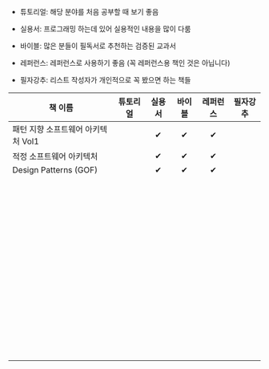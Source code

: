 - 튜토리얼: 해당 분야를 처음 공부할 때 보기 좋음

- 실용서: 프로그래밍 하는데 있어 실용적인 내용을 많이 다룸

- 바이블: 많은 분들이 필독서로 추천하는 검증된 교과서

- 레퍼런스: 레퍼런스로 사용하기 좋음 (꼭 레퍼런스용 책인 것은 아닙니다)

- 필자강추: 리스트 작성자가 개인적으로 꼭 봤으면 하는 책들


| 책 이름                            | 튜토리얼 | 실용서 | 바이블 | 레퍼런스 | 필자강추 |
| ---------------------------------- | :------: | :----: | :----: | :------: | :------: |
| 패턴 지향 소프트웨어 아키텍처 Vol1 |          |   ✔    |   ✔    |    ✔     |          |
| 적정 소프트웨어 아키텍처           |          |   ✔    |   ✔    |    ✔     |          |
| Design Patterns (GOF)              |          |   ✔    |   ✔    |    ✔     |          |
|                                    |          |        |        |          |          |
|                                    |          |        |        |          |          |
|                                    |          |        |        |          |          |
|                                    |          |        |        |          |          |
|                                    |          |        |        |          |          |
|                                    |          |        |        |          |          |
|                                    |          |        |        |          |          |
|                                    |          |        |        |          |          |
|                                    |          |        |        |          |          |
|                                    |          |        |        |          |          |
|                                    |          |        |        |          |          |
|                                    |          |        |        |          |          |
|                                    |          |        |        |          |          |
|                                    |          |        |        |          |          |
|                                    |          |        |        |          |          |
|                                    |          |        |        |          |          |
|                                    |          |        |        |          |          |
|                                    |          |        |        |          |          |
|                                    |          |        |        |          |          |
|                                    |          |        |        |          |          |
|                                    |          |        |        |          |          |
|                                    |          |        |        |          |          |
|                                    |          |        |        |          |          |
|                                    |          |        |        |          |          |
|                                    |          |        |        |          |          |
|                                    |          |        |        |          |          |
|                                    |          |        |        |          |          |
|                                    |          |        |        |          |          |
|                                    |          |        |        |          |          |
|                                    |          |        |        |          |          |
|                                    |          |        |        |          |          |
|                                    |          |        |        |          |          |
|                                    |          |        |        |          |          |
|                                    |          |        |        |          |          |
|                                    |          |        |        |          |          |
|                                    |          |        |        |          |          |
|                                    |          |        |        |          |          |
|                                    |          |        |        |          |          |
|                                    |          |        |        |          |          |
|                                    |          |        |        |          |          |
|                                    |          |        |        |          |          |
|                                    |          |        |        |          |          |
|                                    |          |        |        |          |          |
|                                    |          |        |        |          |          |
|                                    |          |        |        |          |          |
|                                    |          |        |        |          |          |
|                                    |          |        |        |          |          |
|                                    |          |        |        |          |          |
|                                    |          |        |        |          |          |
|                                    |          |        |        |          |          |
|                                    |          |        |        |          |          |
|                                    |          |        |        |          |          |
|                                    |          |        |        |          |          |
|                                    |          |        |        |          |          |
|                                    |          |        |        |          |          |
|                                    |          |        |        |          |          |
|                                    |          |        |        |          |          |
|                                    |          |        |        |          |          |
|                                    |          |        |        |          |          |
|                                    |          |        |        |          |          |
|                                    |          |        |        |          |          |

